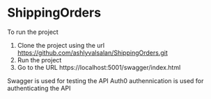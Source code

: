 # ShippingOrders
To run the project
  1. Clone  the project using the url https://github.com/ashlyvalsalan/ShippingOrders.git
  2. Run the project
  3. Go to the URL https://localhost:5001/swagger/index.html

Swagger is used for testing the API
Auth0 authennication is used for authenticating the API
  
